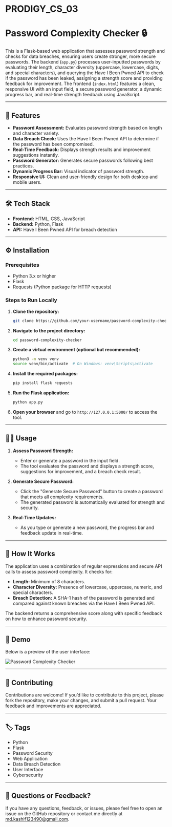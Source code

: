 # PRODIGY_CS_03
# Password Complexity Checker 🔒

This is a Flask-based web application that assesses password strength and checks for data breaches, ensuring users create stronger, more secure passwords. The backend (`app.py`) processes user-inputted passwords by evaluating their length, character diversity (uppercase, lowercase, digits, and special characters), and querying the Have I Been Pwned API to check if the password has been leaked, assigning a strength score and providing feedback for improvement. The frontend (`index.html`) features a clean, responsive UI with an input field, a secure password generator, a dynamic progress bar, and real-time strength feedback using JavaScript.

---

## 🚀 Features

- **Password Assessment:** Evaluates password strength based on length and character variety.
- **Data Breach Check:** Uses the Have I Been Pwned API to determine if the password has been compromised.
- **Real-Time Feedback:** Displays strength results and improvement suggestions instantly.
- **Password Generator:** Generates secure passwords following best practices.
- **Dynamic Progress Bar:** Visual indicator of password strength.
- **Responsive UI:** Clean and user-friendly design for both desktop and mobile users.

---

## 🛠️ Tech Stack

- **Frontend:** HTML, CSS, JavaScript
- **Backend:** Python, Flask
- **API:** Have I Been Pwned API for breach detection

---

## ⚙️ Installation

### Prerequisites

- Python 3.x or higher
- Flask
- Requests (Python package for HTTP requests)

### Steps to Run Locally

1. **Clone the repository:**

    ```bash
    git clone https://github.com/your-username/password-complexity-checker.git
    ```

2. **Navigate to the project directory:**

    ```bash
    cd password-complexity-checker
    ```

3. **Create a virtual environment (optional but recommended):**

    ```bash
    python3 -m venv venv
    source venv/bin/activate  # On Windows: venv\Scripts\activate
    ```

4. **Install the required packages:**

    ```bash
    pip install flask requests
    ```

5. **Run the Flask application:**

    ```bash
    python app.py
    ```

6. **Open your browser** and go to `http://127.0.0.1:5000/` to access the tool.

---

## 🧑‍💻 Usage

1. **Assess Password Strength:**
    - Enter or generate a password in the input field.
    - The tool evaluates the password and displays a strength score, suggestions for improvement, and a breach check result.

2. **Generate Secure Password:**
    - Click the "Generate Secure Password" button to create a password that meets all complexity requirements.
    - The generated password is automatically evaluated for strength and security.

3. **Real-Time Updates:**
    - As you type or generate a new password, the progress bar and feedback update in real-time.

---

## 📖 How It Works

The application uses a combination of regular expressions and secure API calls to assess password complexity. It checks for:
- **Length:** Minimum of 8 characters.
- **Character Diversity:** Presence of lowercase, uppercase, numeric, and special characters.
- **Breach Detection:** A SHA-1 hash of the password is generated and compared against known breaches via the Have I Been Pwned API.  

The backend returns a comprehensive score along with specific feedback on how to enhance password security.

---

## 🎨 Demo

Below is a preview of the user interface:

![Password Complexity Checker](demo-screenshot.png)

---

## 🤝 Contributing

Contributions are welcome! If you’d like to contribute to this project, please fork the repository, make your changes, and submit a pull request. Your feedback and improvements are appreciated.

---

## 🏷️ Tags

- Python
- Flask
- Password Security
- Web Application
- Data Breach Detection
- User Interface
- Cybersecurity

---

## 💬 Questions or Feedback?

If you have any questions, feedback, or issues, please feel free to open an issue on the GitHub repository or contact me directly at [md.kashif123490@gmail.com](mailto:your-email@example.com).

